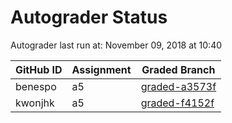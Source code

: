 # Autograder Status
Autograder last run at: November 09, 2018 at 10:40

| GitHub ID | Assignment | Graded Branch |
|-----------|------------|---------------|
| benespo | a5 | [graded-a3573f](https://github.com/Fall2018COMP401-001/a5-benespo/tree/graded-a3573f) | 
| kwonjhk | a5 | [graded-f4152f](https://github.com/Fall2018COMP401-001/a5-kwonjhk/tree/graded-f4152f) | 
